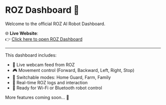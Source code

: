 # ROZ Dashboard 🤖

Welcome to the official ROZ AI Robot Dashboard.

🌐 **Live Website**:  
👉 [Click here to open ROZ Dashboard](https://dilip290.github.io/roz-dashboard/)

---

This dashboard includes:
- 🔴 Live webcam feed from ROZ
- 🎮 Movement control (Forward, Backward, Left, Right, Stop)
- 🧠 Switchable modes: Home Guard, Farm, Family
- 💬 Real-time ROZ logs and interaction
- 📡 Ready for Wi-Fi or Bluetooth robot control

More features coming soon... 🚀

